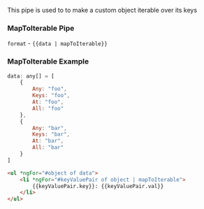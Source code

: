 This pipe is used to to make a custom object iterable over its keys

### MapToIterable Pipe
`format` - `{{data | mapToIterable}}`

### MapToIterable Example
```javascript
data: any[] = [
    {
        Any: "foo",
        Keys: "foo",
        At: "foo",
        All: "foo"
    },
    {
        Any: "bar",
        Keys: "bar",
        At: "bar",
        All: "bar"
    }
]
```

```html
<ul *ngFor="#object of data">
    <li *ngFor="#keyValuePair of object | mapToIterable">
        {{keyValuePair.key}}: {{keyValuePair.val}}
    </li>
</ul>
```
